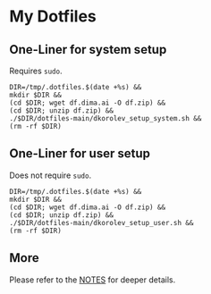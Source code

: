 # My Dotfiles

## One-Liner for system setup

Requires `sudo`.

```
DIR=/tmp/.dotfiles.$(date +%s) &&
mkdir $DIR &&
(cd $DIR; wget df.dima.ai -O df.zip) &&
(cd $DIR; unzip df.zip) &&
./$DIR/dotfiles-main/dkorolev_setup_system.sh &&
(rm -rf $DIR)
```

## One-Liner for user setup

Does not require `sudo`.

```
DIR=/tmp/.dotfiles.$(date +%s) &&
mkdir $DIR &&
(cd $DIR; wget df.dima.ai -O df.zip) &&
(cd $DIR; unzip df.zip) &&
./$DIR/dotfiles-main/dkorolev_setup_user.sh &&
(rm -rf $DIR)
```

## More

Please refer to the [NOTES](https://github.com/dkorolev/dotfiles/blob/main/NOTES.md) for deeper details.
